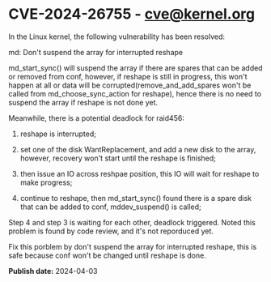 # CVE-2024-26755 - cve@kernel.org

In the Linux kernel, the following vulnerability has been resolved:

md: Don't suspend the array for interrupted reshape

md_start_sync() will suspend the array if there are spares that can be
added or removed from conf, however, if reshape is still in progress,
this won't happen at all or data will be corrupted(remove_and_add_spares
won't be called from md_choose_sync_action for reshape), hence there is
no need to suspend the array if reshape is not done yet.

Meanwhile, there is a potential deadlock for raid456:

1) reshape is interrupted;

2) set one of the disk WantReplacement, and add a new disk to the array,
   however, recovery won't start until the reshape is finished;

3) then issue an IO across reshpae position, this IO will wait for
   reshape to make progress;

4) continue to reshape, then md_start_sync() found there is a spare disk
   that can be added to conf, mddev_suspend() is called;

Step 4 and step 3 is waiting for each other, deadlock triggered. Noted
this problem is found by code review, and it's not reporduced yet.

Fix this porblem by don't suspend the array for interrupted reshape,
this is safe because conf won't be changed until reshape is done.

**Publish date:** 2024-04-03
